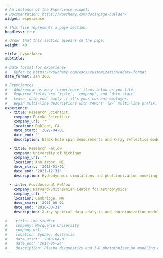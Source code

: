 ```yaml
---
# An instance of the Experience widget.
# Documentation: https://wowchemy.com/docs/page-builder/
widget: experience

# This file represents a page section.
headless: true

# Order that this section appears on the page.
weight: 40

title: Experience
subtitle:

# Date format for experience
#   Refer to https://wowchemy.com/docs/customization/#date-format
date_format: Jan 2006

# Experiences.
#   Add/remove as many `experience` items below as you like.
#   Required fields are `title`, `company`, and `date_start`.
#   Leave `date_end` empty if it's your current employer.
#   Begin multi-line descriptions with YAML's `|2-` multi-line prefix.
experience:
  - title: Research Scientist
    company: Eureka Scientific
    company_url: ''
    location: Oakland, CA
    date_start: '2022-04-01'
    date_end: ''
    description: Black hole spin measurements and X-ray reflection modeling of accretion disks.
    
  - title: Research Fellow
    company: University of Michigan
    company_url: ''
    location: Ann Arbor, MI
    date_start: '2019-01-01'
    date_end: '2021-12-31'
    description: Hydrodynamic simulations and photoionization modeling of superwinds and superbubbles.
    
  - title: Postdoctoral Fellow
    company: Harvard-Smithsonian Center for Astrophysics
    company_url: ''
    location: Cambridge, MA
    date_start: '2015-09-01'
    date_end: '2018-08-31'
    description: X-ray spectral data analysis and photoionization modeling of X-ray outflows of Seyfert I AGN.
    
#  - title: PhD Student
#    company: Macquarie University
#    company_url: ''
#    location: Sydney, Australia
#    date_start: '2010-04-01'
#    date_end: '2014-05-24'
#    description: Plasma diagnostics and 3-D photoionization modeling of nebular emission lines, and IFU spectroscopy of ionized nebulae.
---
```

<!--  - title: CEO
    company: GenCoin
    company_url: ''
    location: California
    date_start: '2017-01-01'
    date_end: ''
    description: |2-
        Responsibilities include:
        
        * Analysing
        * Modelling
        * Deploying -->
